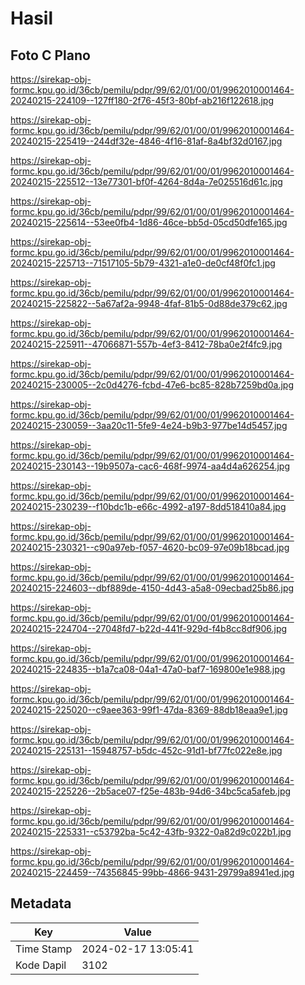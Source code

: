 # Hasil

## Foto C Plano

https://sirekap-obj-formc.kpu.go.id/36cb/pemilu/pdpr/99/62/01/00/01/9962010001464-20240215-224109--127ff180-2f76-45f3-80bf-ab216f122618.jpg

https://sirekap-obj-formc.kpu.go.id/36cb/pemilu/pdpr/99/62/01/00/01/9962010001464-20240215-225419--244df32e-4846-4f16-81af-8a4bf32d0167.jpg

https://sirekap-obj-formc.kpu.go.id/36cb/pemilu/pdpr/99/62/01/00/01/9962010001464-20240215-225512--13e77301-bf0f-4264-8d4a-7e025516d61c.jpg

https://sirekap-obj-formc.kpu.go.id/36cb/pemilu/pdpr/99/62/01/00/01/9962010001464-20240215-225614--53ee0fb4-1d86-46ce-bb5d-05cd50dfe165.jpg

https://sirekap-obj-formc.kpu.go.id/36cb/pemilu/pdpr/99/62/01/00/01/9962010001464-20240215-225713--71517105-5b79-4321-a1e0-de0cf48f0fc1.jpg

https://sirekap-obj-formc.kpu.go.id/36cb/pemilu/pdpr/99/62/01/00/01/9962010001464-20240215-225822--5a67af2a-9948-4faf-81b5-0d88de379c62.jpg

https://sirekap-obj-formc.kpu.go.id/36cb/pemilu/pdpr/99/62/01/00/01/9962010001464-20240215-225911--47066871-557b-4ef3-8412-78ba0e2f4fc9.jpg

https://sirekap-obj-formc.kpu.go.id/36cb/pemilu/pdpr/99/62/01/00/01/9962010001464-20240215-230005--2c0d4276-fcbd-47e6-bc85-828b7259bd0a.jpg

https://sirekap-obj-formc.kpu.go.id/36cb/pemilu/pdpr/99/62/01/00/01/9962010001464-20240215-230059--3aa20c11-5fe9-4e24-b9b3-977be14d5457.jpg

https://sirekap-obj-formc.kpu.go.id/36cb/pemilu/pdpr/99/62/01/00/01/9962010001464-20240215-230143--19b9507a-cac6-468f-9974-aa4d4a626254.jpg

https://sirekap-obj-formc.kpu.go.id/36cb/pemilu/pdpr/99/62/01/00/01/9962010001464-20240215-230239--f10bdc1b-e66c-4992-a197-8dd518410a84.jpg

https://sirekap-obj-formc.kpu.go.id/36cb/pemilu/pdpr/99/62/01/00/01/9962010001464-20240215-230321--c90a97eb-f057-4620-bc09-97e09b18bcad.jpg

https://sirekap-obj-formc.kpu.go.id/36cb/pemilu/pdpr/99/62/01/00/01/9962010001464-20240215-224603--dbf889de-4150-4d43-a5a8-09ecbad25b86.jpg

https://sirekap-obj-formc.kpu.go.id/36cb/pemilu/pdpr/99/62/01/00/01/9962010001464-20240215-224704--27048fd7-b22d-441f-929d-f4b8cc8df906.jpg

https://sirekap-obj-formc.kpu.go.id/36cb/pemilu/pdpr/99/62/01/00/01/9962010001464-20240215-224835--b1a7ca08-04a1-47a0-baf7-169800e1e988.jpg

https://sirekap-obj-formc.kpu.go.id/36cb/pemilu/pdpr/99/62/01/00/01/9962010001464-20240215-225020--c9aee363-99f1-47da-8369-88db18eaa9e1.jpg

https://sirekap-obj-formc.kpu.go.id/36cb/pemilu/pdpr/99/62/01/00/01/9962010001464-20240215-225131--15948757-b5dc-452c-91d1-bf77fc022e8e.jpg

https://sirekap-obj-formc.kpu.go.id/36cb/pemilu/pdpr/99/62/01/00/01/9962010001464-20240215-225226--2b5ace07-f25e-483b-94d6-34bc5ca5afeb.jpg

https://sirekap-obj-formc.kpu.go.id/36cb/pemilu/pdpr/99/62/01/00/01/9962010001464-20240215-225331--c53792ba-5c42-43fb-9322-0a82d9c022b1.jpg

https://sirekap-obj-formc.kpu.go.id/36cb/pemilu/pdpr/99/62/01/00/01/9962010001464-20240215-224459--74356845-99bb-4866-9431-29799a8941ed.jpg


## Metadata

| Key        | Value               |
| ---------- | ------------------- |
| Time Stamp | 2024-02-17 13:05:41 |
| Kode Dapil | 3102                |



